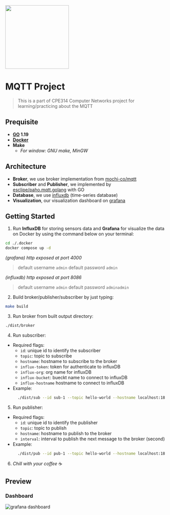 <img width="200" src="https://github.com/marcusolsson/gophers/blob/master/gophernotes-gopher.png?raw=true" alt="" />

# MQTT Project
> This is a part of CPE314 Computer Networks project for learning/practicing about the MQTT

## Prequisite
- **[GO](https://go.dev/) 1.19**
- **[Docker](https://www.docker.com/)**
- **Make**
  - *For window: GNU make, MinGW*

## Architecture
- **Broker**, we use broker implementation from [mochi-co/mqtt](https://github.com/mochi-co/mqtt/)
- **Subscriber** and **Publisher**, we implemented by [esclipe/paho.mqtt.golang](https://github.com/eclipse/paho.mqtt.golang) with GO
- **Database**, we use [influxdb](https://www.influxdata.com/) (time-series database)
- **Visualization**, our visualization dashboard on [grafana](https://grafana.com/)

## Getting Started

1. Run **InfluxDB** for storing sensors data and **Grafana** for visualize the data on Docker by using the command below on your terminal:
```bash
cd ./.docker
docker compose up -d
```
*(grafana) http exposed at port 4000*
> default username `admin` default password `admin`

*(influxdb) http exposed at port 8086*
> default username `admin` default password `adminadmin`

2. Build broker/publisher/subscriber by just typing:
```bash
make build
```

3. Run broker from built output directory:
```bash
./dist/broker
```

4. Run subscriber:
- Required flags:
  - `id`: unique id to identify the subscriber
  - `topic`: topic to subscribe
  - `hostname`: hostname to subscribe to the broker
  - `influx-token`: token for authenticate to influxDB
  - `influx-org`: org name for influxDB
  - `influx-bucket`: bueckt name to connect to influxDB
  - `influx-hostname` hostname to connect to influxDB
- Example:
  ```bash
    ./dist/sub --id sub-1 --topic hello-world --hostname localhost:1883 --influx-token "tokentoken" --influx-org admin --influx-bucket mqtt --influx-hostname http://localhost:8086
  ```

5. Run publisher:
- Required flags:
  - `id`: unique id to identify the publisher
  - `topic`: topic to publish
  - `hostname`: hostname to publish to the broker
  - `interval`: interval to publish the next message to the broker (second)
- Example:
  ```bash
    ./dist/pub --id pub-1 --topic hello-world --hostname localhost:1883 --interval 180
  ```

6. *Chill with your coffee* ☕️

## Preview
### Dashboard
![grafana dashboard](/docs/preview-grafana-dashboard.gif)
